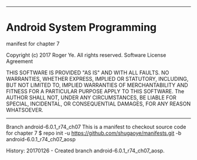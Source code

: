 ******************************************************************************
# Android System Programming
 manifest for chapter 7

 Copyright (c) 2017 Roger Ye.  All rights reserved.
 Software License Agreement
 
 
 THIS SOFTWARE IS PROVIDED "AS IS" AND WITH ALL FAULTS.
 NO WARRANTIES, WHETHER EXPRESS, IMPLIED OR STATUTORY, INCLUDING, BUT
 NOT LIMITED TO, IMPLIED WARRANTIES OF MERCHANTABILITY AND FITNESS FOR
 A PARTICULAR PURPOSE APPLY TO THIS SOFTWARE. The AUTHOR SHALL NOT, UNDER
 ANY CIRCUMSTANCES, BE LIABLE FOR SPECIAL, INCIDENTAL, OR CONSEQUENTIAL
 DAMAGES, FOR ANY REASON WHATSOEVER.

******************************************************************************
Branch android-6.0.1_r74_ch07
This is a manifest to checkout source code for chapter 7
$ repo init -u https://github.com/shugaoye/manifests.git -b android-6.0.1_r74_ch07_aosp

History:
20170126 - Created branch android-6.0.1_r74_ch07_aosp.

